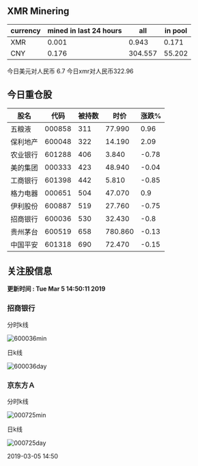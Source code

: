 ## XMR Minering

|currency|mined in last 24 hours|all|in pool|
|---|---|---|---|
|XMR|0.001|0.943|0.171|
|CNY|0.176|304.557|55.202|

今日美元对人民币 6.7	今日xmr对人民币322.96


## 今日重仓股 

|股名|代码|被持数|时价|涨跌%|
|---|---|---|---|---|
|五粮液|000858|311|77.990|0.96|
|保利地产|600048|322|14.190|2.09|
|农业银行|601288|406|3.840|-0.78|
|美的集团|000333|423|48.940|-0.04|
|工商银行|601398|442|5.810|-0.85|
|格力电器|000651|504|47.070|0.9|
|伊利股份|600887|519|27.760|-0.75|
|招商银行|600036|530|32.430|-0.8|
|贵州茅台|600519|658|780.860|-0.13|
|中国平安|601318|690|72.470|-0.15|

## 关注股信息
**更新时间 : Tue Mar  5 14:50:11 2019**
### 招商银行 
分时k线

![600036min](http://image.sinajs.cn/newchart/min/n/sh600036.gif)

日k线

![600036day](http://image.sinajs.cn/newchart/daily/n/sh600036.gif)

### 京东方Ａ 
分时k线

![000725min](http://image.sinajs.cn/newchart/min/n/sz000725.gif)

日k线

![000725day](http://image.sinajs.cn/newchart/daily/n/sz000725.gif)

2019-03-05 14:50